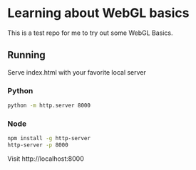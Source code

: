 # Learning about WebGL basics

This is a test repo for me to try out some WebGL Basics.

## Running

Serve index.html with your favorite local server

### Python

```sh
python -m http.server 8000
```

### Node

```sh
npm install -g http-server
http-server -p 8000
```

Visit http://localhost:8000
